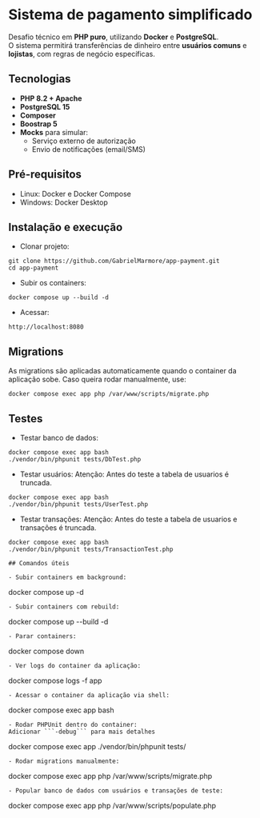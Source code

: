# Sistema de pagamento simplificado

Desafio técnico em **PHP puro**, utilizando **Docker** e **PostgreSQL**.  
O sistema permitirá transferências de dinheiro entre **usuários comuns** e **lojistas**, com regras de negócio específicas.

## Tecnologias
- **PHP 8.2 + Apache**
- **PostgreSQL 15**
- **Composer**
- **Boostrap 5**
- **Mocks** para simular:
  - Serviço externo de autorização
  - Envio de notificações (email/SMS)

## Pré-requisitos
- Linux: Docker e Docker Compose 
- Windows: Docker Desktop

## Instalação e execução
- Clonar projeto:
```
git clone https://github.com/GabrielMarmore/app-payment.git
cd app-payment
```
- Subir os containers:
```
docker compose up --build -d
```
- Acessar:
```
http://localhost:8080
```

## Migrations
As migrations são aplicadas automaticamente quando o container da aplicação sobe.
Caso queira rodar manualmente, use:
```
docker compose exec app php /var/www/scripts/migrate.php
```

## Testes
- Testar banco de dados:
```
docker compose exec app bash
./vendor/bin/phpunit tests/DbTest.php
```
- Testar usuários:
Atenção: Antes do teste a tabela de usuarios é truncada.
```
docker compose exec app bash
./vendor/bin/phpunit tests/UserTest.php
```
- Testar transações:
Atenção: Antes do teste a tabela de usuarios e transações é truncada.
```
docker compose exec app bash
./vendor/bin/phpunit tests/TransactionTest.php

## Comandos úteis

- Subir containers em background:  
```
docker compose up -d
```
- Subir containers com rebuild:  
```
docker compose up --build -d
```
- Parar containers:  
```
docker compose down
```
- Ver logs do container da aplicação:  
```
docker compose logs -f app
```
- Acessar o container da aplicação via shell:  
```
docker compose exec app bash
```
- Rodar PHPUnit dentro do container:
Adicionar ```-debug``` para mais detalhes  
```
docker compose exec app ./vendor/bin/phpunit tests/
```
- Rodar migrations manualmente:  
```
docker compose exec app php /var/www/scripts/migrate.php
```
- Popular banco de dados com usuários e transações de teste:
```
docker compose exec app php /var/www/scripts/populate.php
```